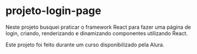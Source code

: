 # projeto-login-page
Neste projeto busquei praticar o framework React para fazer uma página de login, criando, renderizando e dinamizando componentes utilizando React.

Este projeto foi feito durante um curso disponibilizado pela Alura.